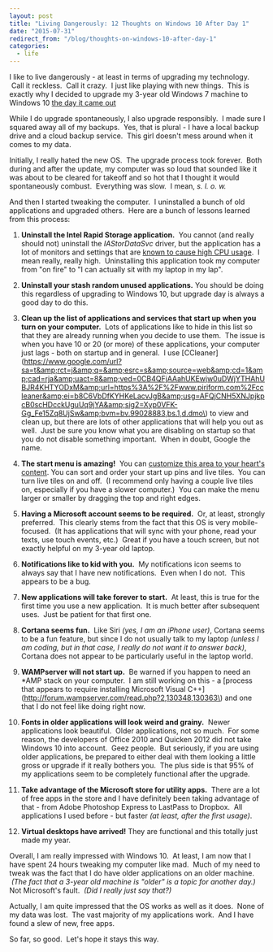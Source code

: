 ```yaml
---
layout: post
title: "Living Dangerously: 12 Thoughts on Windows 10 After Day 1"
date: "2015-07-31"
redirect_from: "/blog/thoughts-on-windows-10-after-day-1"
categories:
  - life
---
```


I like to live dangerously - at least in terms of upgrading my technology.  Call it reckless.  Call it crazy.  I just like playing with new things.  This is exactly why I decided to upgrade my 3-year old Windows 7 machine to Windows 10 [the day it came out](https://lifehacker.com/how-to-skip-the-line-and-upgrade-to-windows-10-now-1720854489)

While I do upgrade spontaneously, I also upgrade responsibly.  I made sure I squared away all of my backups.  Yes, that is plural - I have a local backup drive and a cloud backup service.  This girl doesn't mess around when it comes to my data.

Initially, I really hated the new OS.  The upgrade process took forever.  Both during and after the update, my computer was so loud that sounded like it was about to be cleared for takeoff and so hot that I thought it would spontaneously combust.  Everything was slow.  I mean, _s. l. o. w._

And then I started tweaking the computer.  I uninstalled a bunch of old applications and upgraded others.  Here are a bunch of lessons learned from this process:

1. **Uninstall the Intel Rapid Storage application.**  You cannot (and really should not) uninstall the _IAStorDataSvc_ driver, but the application has a lot of monitors and settings that are [known to cause high CPU usage](https://answers.microsoft.com/en-us/windows/forum/windows8_1-performance/windows-81-pro-high-cpu-usage-from-intel-process/9d89b9db-498f-4eec-9381-88a6937bd1b6).  I mean really, really high.  Uninstalling this application took my computer from "on fire" to "I can actually sit with my laptop in my lap".

2. **Uninstall your stash random unused applications.** You should be doing this regardless of upgrading to Windows 10, but upgrade day is always a good day to do this.

3. **Clean up the list of applications and services that start up when you turn on your computer.**  Lots of applications like to hide in this list so that they are already running when you decide to use them.  The issue is when you have 10 or 20 (or more) of these applications, your computer just lags - both on startup and in general.  I use [CCleaner](https://www.google.com/url?sa=t&amp;rct=j&amp;q=&amp;esrc=s&amp;source=web&amp;cd=1&amp;cad=rja&amp;uact=8&amp;ved=0CB4QFjAAahUKEwjw0uDWjYTHAhUBJR4KHTYODxM&amp;url=https%3A%2F%2Fwww.piriform.com%2Fccleaner&amp;ei=b8C6VbDfKYHKeLacvJgB&amp;usg=AFQjCNH5XNJpjkpcB0scHDcckUguUq9jYA&amp;sig2=Xyp0VFK-Gg_Fe15Zq8UjSw&amp;bvm=bv.99028883,bs.1,d.dmo\) to view and clean up, but there are lots of other applications that will help you out as well.  Just be sure you know what you are disabling on startup so that you do not disable something important.  When in doubt, Google the name.

4. **The start menu is amazing!**  You can [customize this area to your heart's content](https://www.howtogeek.com/197836/8-ways-to-customize-the-windows-10-start-menu/). You can sort and order your start up pins and live tiles.  You can turn live tiles on and off.  (I recommend only having a couple live tiles on, especially if you have a slower computer.)  You can make the menu larger or smaller by dragging the top and right edges.

5. **Having a Microsoft account seems to be required.**  Or, at least, strongly preferred.  This clearly stems from the fact that this OS is very mobile-focused.  (It has applications that will sync with your phone, read your texts, use touch events, etc.)  Great if you have a touch screen, but not exactly helpful on my 3-year old laptop.

6. **Notifications like to kid with you.**  My notifications icon seems to always say that I have new notifications.  Even when I do not.  This appears to be a bug.

7. **New applications will take forever to start.**  At least, this is true for the first time you use a new application.  It is much better after subsequent uses.  Just be patient for that first one.

8. **Cortana seems fun.**  Like Siri _(yes, I am an iPhone user)_, Cortana seems to be a fun feature, but since I do not usually talk to my laptop _(unless I am coding, but in that case, I really do not want it to answer back)_, Cortana does not appear to be particularly useful in the laptop world.

9. **WAMPserver will not start up.**  Be warned if you happen to need an \*AMP stack on your computer.  I am still working on this - a [process that appears to require installing Microsoft Visual C++](http://forum.wampserver.com/read.php?2,130348,130363\) and one that I do not feel like doing right now.

10. **Fonts in older applications will look weird and grainy.**  Newer applications look beautiful.  Older applications, not so much.  For some reason, the developers of Office 2010 and Quicken 2012 did not take Windows 10 into account.  Geez people.  But seriously, if you are using older applications, be prepared to either deal with them looking a little gross or upgrade if it really bothers you.  The plus side is that 95% of my applications seem to be completely functional after the upgrade.

11. **Take advantage of the Microsoft store for utility apps.**  There are a lot of free apps in the store and I have definitely been taking advantage of that - from Adobe Photoshop Express to LastPass to Dropbox.  All applications I used before - but faster _(at least, after the first usage)_.

12. **Virtual desktops have arrived!** They are functional and this totally just made my year.

Overall, I am really impressed with Windows 10.  At least, I am now that I have spent 24 hours tweaking my computer like mad.  Much of my need to tweak was the fact that I do have older applications on an older machine.  _(The fact that a 3-year old machine is "older" is a topic for another day.)_  Not Microsoft's fault.  _(Did I really just say that?)_

Actually, I am quite impressed that the OS works as well as it does.  None of my data was lost.  The vast majority of my applications work.  And I have found a slew of new, free apps.

So far, so good.  Let's hope it stays this way.
